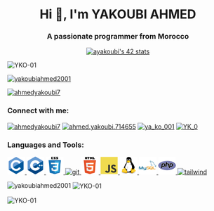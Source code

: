 <h1 align="center">Hi 👋, I'm YAKOUBI AHMED</h1>
<h3 align="center">A passionate programmer from Morocco</h3>
<div align="center">
<a href="https://github.com/oakoudad/badge42"><img src="https://badge.mediaplus.ma/binary/ayakoubi" alt="ayakoubi's 42 stats" /></a>
</div>
<p align="left"> <img src="https://komarev.com/ghpvc/?username=YKO-01&label=Profile%20views&color=0e75b6&style=flat" alt="YKO-01" /> </p>

<p align="left"> <a href="https://github.com/ryo-ma/github-profile-trophy"><img src="https://github-profile-trophy.vercel.app/?username=yakoubi-0" alt="yakoubiahmed2001" /></a> </p>

<p align="left"> <a href="https://twitter.com/ahmedyakoubi7" target="blank"><img src="https://img.shields.io/twitter/follow/ahmedyakoubi7?logo=twitter&style=for-the-badge" alt="ahmedyakoubi7" /></a> </p>

<h3 align="left">Connect with me:</h3>
<p align="left">
<a href="https://twitter.com/ahmedyakoubi7" target="blank"><img align="center" src="https://raw.githubusercontent.com/rahuldkjain/github-profile-readme-generator/master/src/images/icons/Social/twitter.svg" alt="ahmedyakoubi7" height="30" width="40" /></a>
<a href="https://fb.com/ahmed.yakoubi.714655" target="blank"><img align="center" src="https://raw.githubusercontent.com/rahuldkjain/github-profile-readme-generator/master/src/images/icons/Social/facebook.svg" alt="ahmed.yakoubi.714655" height="30" width="40" /></a>
<a href="https://instagram.com/yakoubi344" target="blank"><img align="center" src="https://raw.githubusercontent.com/rahuldkjain/github-profile-readme-generator/master/src/images/icons/Social/instagram.svg" alt="ya_ko_001" height="30" width="40" /></a>
<a href="https://discord.gg/yakoubi_0" target="blank"><img align="center" src="https://raw.githubusercontent.com/rahuldkjain/github-profile-readme-generator/master/src/images/icons/Social/discord.svg" alt="YK_0" height="30" width="40" /></a>
</p>

<h3 align="left">Languages and Tools:</h3>
<p align="left"> <a href="https://developer.android.com" target="_blank" rel="noreferrer"> <img src="https://raw.githubusercontent.com/devicons/devicon/master/icons/c/c-original.svg" alt="c" width="40" height="40"/> </a> <a href="https://www.w3schools.com/cpp/" target="_blank" rel="noreferrer"> <img src="https://raw.githubusercontent.com/devicons/devicon/master/icons/cplusplus/cplusplus-original.svg" alt="cplusplus" width="40" height="40"/> </a> <a href="https://www.w3schools.com/cs/" target="_blank" rel="noreferrer"> <img src="https://raw.githubusercontent.com/devicons/devicon/master/icons/css3/css3-original-wordmark.svg" alt="css3" width="40" height="40"/> </a> <a href="https://flutter.dev" target="_blank" rel="noreferrer">
<img src="https://www.vectorlogo.zone/logos/git-scm/git-scm-icon.svg" alt="git" width="40" height="40"/> </a> <a href="https://www.w3.org/html/" target="_blank" rel="noreferrer">
<img src="https://raw.githubusercontent.com/devicons/devicon/master/icons/html5/html5-original-wordmark.svg" alt="html5" width="40" height="40"/> </a>  <a href="https://developer.mozilla.org/en-US/docs/Web/JavaScript" target="_blank" rel="noreferrer"> <img src="https://raw.githubusercontent.com/devicons/devicon/master/icons/javascript/javascript-original.svg" alt="javascript" width="40" height="40"/> </a> <a href="https://www.linux.org/" target="_blank" rel="noreferrer"> 
  <img src="https://raw.githubusercontent.com/devicons/devicon/master/icons/linux/linux-original.svg" alt="linux" width="40" height="40"/> </a> 
  <a href="https://www.mysql.com/" target="_blank" rel="noreferrer">
  <img src="https://raw.githubusercontent.com/devicons/devicon/master/icons/mysql/mysql-original-wordmark.svg" alt="mysql" width="40" height="40"/> </a> <a href="https://www.php.net" target="_blank" rel="noreferrer"> 
  <img src="https://raw.githubusercontent.com/devicons/devicon/master/icons/php/php-original.svg" alt="php" width="40" height="40"/> </a> <a href="https://www.python.org" target="_blank" rel="noreferrer"> 
  <a href="https://tailwindcss.com/" target="_blank" rel="noreferrer"> 
  <img src="https://www.vectorlogo.zone/logos/tailwindcss/tailwindcss-icon.svg" alt="tailwind" width="40" height="40"/> </a> </p>

<p><img align="left" src="https://github-readme-stats.vercel.app/api/top-langs?username=YKO-01&show_icons=true&locale=en&layout=compact" alt="yakoubiahmed2001" /></p>

<p>&nbsp;<img align="center" src="https://github-readme-stats.vercel.app/api?username=YKO-01&show_icons=true&locale=en" alt="YKO-01" /></p>

<p><img align="center" src="https://github-readme-streak-stats.herokuapp.com/?user=YKO-01&" alt="YKO-01" /></p>


